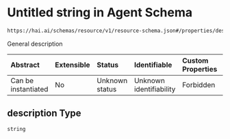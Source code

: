 # Untitled string in Agent Schema

```txt
https://hai.ai/schemas/resource/v1/resource-schema.json#/properties/description
```

General description

| Abstract            | Extensible | Status         | Identifiable            | Custom Properties | Additional Properties | Access Restrictions | Defined In                                                                                   |
| :------------------ | :--------- | :------------- | :---------------------- | :---------------- | :-------------------- | :------------------ | :------------------------------------------------------------------------------------------- |
| Can be instantiated | No         | Unknown status | Unknown identifiability | Forbidden         | Allowed               | none                | [decision.schema.json\*](../../schemas/decision/decision.schema.json "open original schema") |

## description Type

`string`

